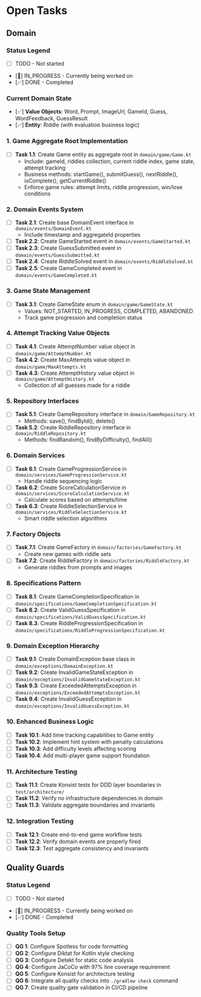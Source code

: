 # Open Tasks

## Domain

### Status Legend
- [ ] TODO - Not started
- [🚧] IN_PROGRESS - Currently being worked on
- [✅] DONE - Completed

### Current Domain State
- [✅] **Value Objects**: Word, Prompt, ImageUrl, GameId, Guess, WordFeedback, GuessResult
- [✅] **Entity**: Riddle (with evaluation business logic)

### 1. Game Aggregate Root Implementation
- [ ] **Task 1.1**: Create Game entity as aggregate root in `domain/game/Game.kt`
  - Include: gameId, riddles collection, current riddle index, game state, attempt tracking
  - Business methods: startGame(), submitGuess(), nextRiddle(), isComplete(), getCurrentRiddle()
  - Enforce game rules: attempt limits, riddle progression, win/lose conditions

### 2. Domain Events System
- [ ] **Task 2.1**: Create base DomainEvent interface in `domain/events/DomainEvent.kt`
  - Include timestamp and aggregateId properties
- [ ] **Task 2.2**: Create GameStarted event in `domain/events/GameStarted.kt`
- [ ] **Task 2.3**: Create GuessSubmitted event in `domain/events/GuessSubmitted.kt`
- [ ] **Task 2.4**: Create RiddleSolved event in `domain/events/RiddleSolved.kt`
- [ ] **Task 2.5**: Create GameCompleted event in `domain/events/GameCompleted.kt`

### 3. Game State Management
- [ ] **Task 3.1**: Create GameState enum in `domain/game/GameState.kt`
  - Values: NOT_STARTED, IN_PROGRESS, COMPLETED, ABANDONED
  - Track game progression and completion status

### 4. Attempt Tracking Value Objects
- [ ] **Task 4.1**: Create AttemptNumber value object in `domain/game/AttemptNumber.kt`
- [ ] **Task 4.2**: Create MaxAttempts value object in `domain/game/MaxAttempts.kt`
- [ ] **Task 4.3**: Create AttemptHistory value object in `domain/game/AttemptHistory.kt`
  - Collection of all guesses made for a riddle

### 5. Repository Interfaces
- [ ] **Task 5.1**: Create GameRepository interface in `domain/GameRepository.kt`
  - Methods: save(), findById(), delete()
- [ ] **Task 5.2**: Create RiddleRepository interface in `domain/RiddleRepository.kt`
  - Methods: findRandom(), findByDifficulty(), findAll()

### 6. Domain Services
- [ ] **Task 6.1**: Create GameProgressionService in `domain/services/GameProgressionService.kt`
  - Handle riddle sequencing logic
- [ ] **Task 6.2**: Create ScoreCalculationService in `domain/services/ScoreCalculationService.kt`
  - Calculate scores based on attempts/time
- [ ] **Task 6.3**: Create RiddleSelectionService in `domain/services/RiddleSelectionService.kt`
  - Smart riddle selection algorithms

### 7. Factory Objects
- [ ] **Task 7.1**: Create GameFactory in `domain/factories/GameFactory.kt`
  - Create new games with riddle sets
- [ ] **Task 7.2**: Create RiddleFactory in `domain/factories/RiddleFactory.kt`
  - Generate riddles from prompts and images

### 8. Specifications Pattern
- [ ] **Task 8.1**: Create GameCompletionSpecification in `domain/specifications/GameCompletionSpecification.kt`
- [ ] **Task 8.2**: Create ValidGuessSpecification in `domain/specifications/ValidGuessSpecification.kt`
- [ ] **Task 8.3**: Create RiddleProgressionSpecification in `domain/specifications/RiddleProgressionSpecification.kt`

### 9. Domain Exception Hierarchy
- [ ] **Task 9.1**: Create DomainException base class in `domain/exceptions/DomainException.kt`
- [ ] **Task 9.2**: Create InvalidGameStateException in `domain/exceptions/InvalidGameStateException.kt`
- [ ] **Task 9.3**: Create ExceededAttemptsException in `domain/exceptions/ExceededAttemptsException.kt`
- [ ] **Task 9.4**: Create InvalidGuessException in `domain/exceptions/InvalidGuessException.kt`

### 10. Enhanced Business Logic
- [ ] **Task 10.1**: Add time tracking capabilities to Game entity
- [ ] **Task 10.2**: Implement hint system with penalty calculations
- [ ] **Task 10.3**: Add difficulty levels affecting scoring
- [ ] **Task 10.4**: Add multi-player game support foundation

### 11. Architecture Testing
- [ ] **Task 11.1**: Create Konsist tests for DDD layer boundaries in `test/architecture/`
- [ ] **Task 11.2**: Verify no infrastructure dependencies in domain
- [ ] **Task 11.3**: Validate aggregate boundaries and invariants

### 12. Integration Testing
- [ ] **Task 12.1**: Create end-to-end game workflow tests
- [ ] **Task 12.2**: Verify domain events are properly fired
- [ ] **Task 12.3**: Test aggregate consistency and invariants

## Quality Guards

### Status Legend
- [ ] TODO - Not started
- [🚧] IN_PROGRESS - Currently being worked on
- [✅] DONE - Completed

### Quality Tools Setup
- [ ] **QG 1**: Configure Spotless for code formatting
- [ ] **QG 2**: Configure Diktat for Kotlin style checking
- [ ] **QG 3**: Configure Detekt for static code analysis
- [ ] **QG 4**: Configure JaCoCo with 97% line coverage requirement
- [ ] **QG 5**: Configure Konsist for architecture testing
- [ ] **QG 6**: Integrate all quality checks into `./gradlew check` command
- [ ] **QG 7**: Create quality gate validation in CI/CD pipeline